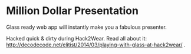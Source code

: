 Million Dollar Presentation
===========================

Glass ready web app will instantly make you a fabulous presenter.

Hacked quick & dirty during Hack2Wear.
Read all about it: http://decodecode.net/elitist/2014/03/playing-with-glass-at-hack2wear/ .
